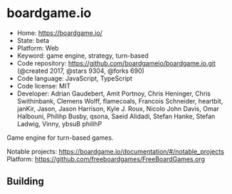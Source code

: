 # boardgame.io

- Home: https://boardgame.io/
- State: beta
- Platform: Web
- Keyword: game engine, strategy, turn-based
- Code repository: https://github.com/boardgameio/boardgame.io.git (@created 2017, @stars 9304, @forks 690)
- Code language: JavaScript, TypeScript
- Code license: MIT
- Developer: Adrian Gaudebert, Amit Portnoy, Chris Heninger, Chris Swithinbank, Clemens Wolff, flamecoals, Francois Schneider, heartbit, janKir, Jason, Jason Harrison, Kyle J. Roux, Nicolo John Davis, Omar Halbouni, Philihp Busby, qsona, Saeid Alidadi, Stefan Hanke, Stefan Ladwig, Vinny, ‮Philihp Busby

Game engine for turn-based games.

Notable projects: https://boardgame.io/documentation/#/notable_projects
Platform: https://github.com/freeboardgames/FreeBoardGames.org

## Building



